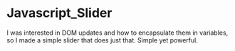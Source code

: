 # Javascript_Slider
I was interested in DOM updates and how to encapsulate them in variables, so I made a simple slider that does just that. Simple yet powerful.
  
